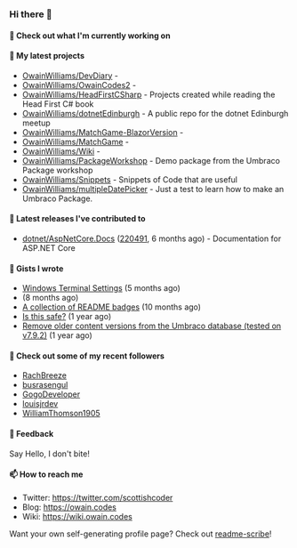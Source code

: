 ### Hi there 👋

#### 👷 Check out what I'm currently working on


#### 🌱 My latest projects

- [OwainWilliams/DevDiary](https://github.com/OwainWilliams/DevDiary) - 
- [OwainWilliams/OwainCodes2](https://github.com/OwainWilliams/OwainCodes2) - 
- [OwainWilliams/HeadFirstCSharp](https://github.com/OwainWilliams/HeadFirstCSharp) - Projects created while reading the Head First C# book
- [OwainWilliams/dotnetEdinburgh](https://github.com/OwainWilliams/dotnetEdinburgh) - A public repo for the dotnet Edinburgh meetup
- [OwainWilliams/MatchGame-BlazorVersion](https://github.com/OwainWilliams/MatchGame-BlazorVersion) - 
- [OwainWilliams/MatchGame](https://github.com/OwainWilliams/MatchGame) - 
- [OwainWilliams/Wiki](https://github.com/OwainWilliams/Wiki) - 
- [OwainWilliams/PackageWorkshop](https://github.com/OwainWilliams/PackageWorkshop) - Demo package from the Umbraco Package workshop
- [OwainWilliams/Snippets](https://github.com/OwainWilliams/Snippets) - Snippets of Code that are useful
- [OwainWilliams/multipleDatePicker](https://github.com/OwainWilliams/multipleDatePicker) - Just a test to learn how to make an Umbraco Package.

#### 🔭 Latest releases I've contributed to

- [dotnet/AspNetCore.Docs](https://github.com/dotnet/AspNetCore.Docs) ([220491](https://github.com/dotnet/AspNetCore.Docs/releases/tag/220491), 6 months ago) - Documentation for ASP.NET Core


#### 📓 Gists I wrote

- [Windows Terminal Settings](https://gist.github.com/35c216f6fd5e7dd2f7ae772c714fe229) (5 months ago)
- [](https://gist.github.com/69bbbac5d647c0859bd8301d4e661748) (8 months ago)
- [A collection of README badges](https://gist.github.com/b55a61db0867b660ae3c5995feab11ff) (10 months ago)
- [Is this safe?](https://gist.github.com/77e42779ff21af04da069e370d6a56f9) (1 year ago)
- [Remove older content versions from the Umbraco database (tested on v7.9.2)](https://gist.github.com/1f41818f3eddd09b22138c321a69c91c) (1 year ago)



#### 👯 Check out some of my recent followers

- [RachBreeze](https://github.com/RachBreeze)
- [busrasengul](https://github.com/busrasengul)
- [GogoDeveloper](https://github.com/GogoDeveloper)
- [louisjrdev](https://github.com/louisjrdev)
- [WilliamThomson1905](https://github.com/WilliamThomson1905)

#### 💬 Feedback

Say Hello, I don't bite!

#### 📫 How to reach me

- Twitter: https://twitter.com/scottishcoder
- Blog: https://owain.codes
- Wiki: https://wiki.owain.codes

Want your own self-generating profile page? Check out [readme-scribe](https://github.com/muesli/readme-scribe)!
